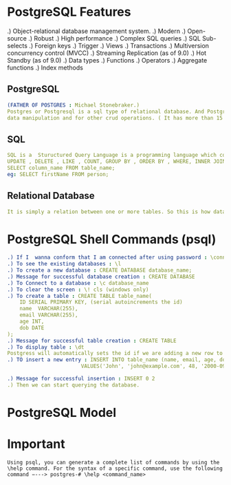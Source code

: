 # PostgreSQL Features
.) Object-relational database management system.
.) Modern 
.) Open-source
.) Robust 
.) High performance
.) Complex SQL queries
.) SQL Sub-selects
.) Foreign keys
.) Trigger
.) Views
.) Transactions
.) Multiversion concurrency control (MVCC)
.) Streaming Replication (as of 9.0)
.) Hot Standby (as of 9.0)
.) Data types
.) Functions
.) Operators
.) Aggregate functions
.) Index methods


## PostgreSQL 
```yml
(FATHER OF POSTGRES : Michael Stonebraker.)
Postgres or Postgresql is a sql type of relational database. And PostgreSQL uses sql language to allow us to work with database for
data manipulation and for other crud operations. ( It has more than 15 years of active development )
```

## SQL 
```yml
SQL is a  Stuructured Query Language is a programming language which contains different sql commands such as SELECT , FROM , INSERT ,
UPDATE , DELETE , LIKE , COUNT, GROUP BY , ORDER BY , WHERE, INNER JOIN , OUTER JOIN , etc. Sql allows us to manage data in a relational database. It is a case insensitive language. 
SELECT column_name FROM table_name;
eg: SELECT firstName FROM person;
```

## Relational Database 
```yml
It is simply a relation between one or more tables. So this is how data might be structured .
```


# PostgreSQL Shell Commands (psql)
```yml
.) If I  wanna conform that I am connected after using password : \conninfo
.) To see the existing databases : \l
.) To create a new database : CREATE DATABASE database_name;
.) Message for successful database creation : CREATE DATABASE
.) To Connect to a database : \c database_name
.) To clear the screen : \! cls (windows only)
.) To create a table : CREATE TABLE table_name(
    ID SERIAL PRIMARY KEY, (serial autoincrements the id)
    name  VARCHAR(255),
    email VARCHAR(255),
    age INT,
    dob DATE
);
.) Message for successful table creation : CREATE TABLE
.) To display table : \dt
Postgress will automatically sets the id if we are adding a new row to the table.
.) TO insert a new entry : INSERT INTO table_name (name, email, age, dob) 
                        VALUES('John', 'john@example.com', 48, '2000-09-04'), ('Joe', 'joe@example.com', 28, '2001-09-04')

.) Message for successful insertion : INSERT 0 2
.) Then we can start querying the database.
```






# PostgreSQL Model 






# Important 
```YML
Using psql, you can generate a complete list of commands by using the \help command. For the syntax of a specific command, use the following command −---> postgres-# \help <command_name>
```



